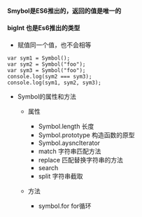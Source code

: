 #### Smybol是ES6推出的，返回的值是唯一的

####  bigInt 也是Es6推出的类型

- 赋值同一个值，也不会相等

```
var sym1 = Symbol();
var sym2 = Symbol("foo");
var sym3 = Symbol("foo");
console.log(sym2 === sym3);
console.log(sym1, sym2, sym3);
```

- Symbol的属性和方法

  - 属性
    - Symbol.length 长度
    - Symbol.prototype 构造函数的原型
    - Symbol.aysncIterator 
    - match 字符串匹配方法
    - replace 匹配替换字符串的方法
    - search  
    - split 字符串截取

  - 方法
    - symbol.for for循环
    
      